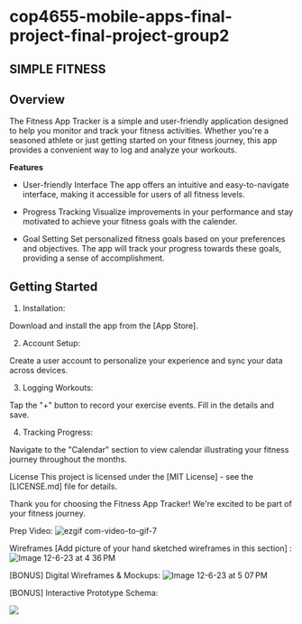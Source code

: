 # cop4655-mobile-apps-final-project-final-project-group2

SIMPLE FITNESS
--
**Overview**
--

The Fitness App Tracker is a simple and user-friendly application designed to help you monitor and track your fitness activities. Whether you're a seasoned athlete or just getting started on your fitness journey, this app provides a convenient way to log and analyze your workouts.

**Features**

- User-friendly Interface
The app offers an intuitive and easy-to-navigate interface, making it accessible for users of all fitness levels. 

- Progress Tracking
Visualize improvements in your performance and stay motivated to achieve your fitness goals with the calender.

- Goal Setting
Set personalized fitness goals based on your preferences and objectives. The app will track your progress towards these goals, providing a sense of accomplishment.

**Getting Started**
--
1. Installation:

Download and install the app from the [App Store].

2. Account Setup:

Create a user account to personalize your experience and sync your data across devices.

3. Logging Workouts:

Tap the "+" button to record your exercise events. Fill in the details and save.

4. Tracking Progress:

Navigate to the "Calendar" section to view calendar illustrating your fitness journey throughout the months.






License
This project is licensed under the [MIT License] - see the [LICENSE.md] file for details.

Thank you for choosing the Fitness App Tracker! We're excited to be part of your fitness journey.

Prep Video: 
![ezgif com-video-to-gif-7](https://github.com/COP4655-MobileApps-Fall2023/cop4655-mobile-apps-final-project-group2/assets/143458932/9156e992-3a74-4324-8919-ef84f70fa285)






Wireframes [Add picture of your hand sketched wireframes in this section] : ![Image 12-6-23 at 4 36 PM](https://github.com/COP4655-MobileApps-Fall2023/cop4655-mobile-apps-final-project-group2/assets/143458932/77fd80c5-c762-4304-a2e8-36da0f19bba2)

[BONUS] Digital Wireframes & Mockups: ![Image 12-6-23 at 5 07 PM](https://github.com/COP4655-MobileApps-Fall2023/cop4655-mobile-apps-final-project-group2/assets/143458932/597507e6-5f18-4600-be07-b53d77c247ff)


[BONUS] Interactive Prototype Schema: 

<div>
    <a href="https://www.loom.com/share/9d6a86d54e264339996bbbce6cfea885">
      <p></p>
    </a>
    <a href="https://www.loom.com/share/9d6a86d54e264339996bbbce6cfea885">
      <img style="max-width:300px;" src="https://cdn.loom.com/sessions/thumbnails/9d6a86d54e264339996bbbce6cfea885-with-play.gif">
    </a>
  </div>
  



